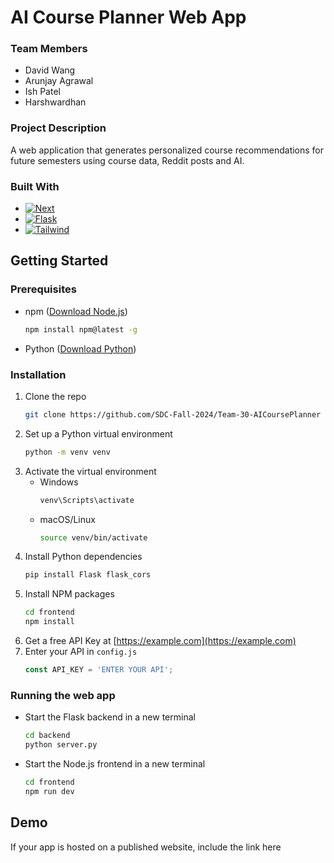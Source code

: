 # AI Course Planner Web App



### Team Members
- David Wang
- Arunjay Agrawal
- Ish Patel
- Harshwardhan



### Project Description
A web application that generates personalized course recommendations for future semesters using course data, Reddit posts and AI.



### Built With
* [![Next][Next.js]][Next-url]
* [![Flask][Flask]][Flask-url]
* [![Tailwind][Tailwind CSS]][Tailwind-url]



## Getting Started

### Prerequisites

- npm ([Download Node.js])
  ```sh
  npm install npm@latest -g
  ```
- Python ([Download Python])



### Installation

1. Clone the repo
   ```sh
   git clone https://github.com/SDC-Fall-2024/Team-30-AICoursePlanner
   ```
2. Set up a Python virtual environment
   ```sh
   python -m venv venv
   ```
3. Activate the virtual environment
    - Windows
        ```sh
        venv\Scripts\activate
        ```
    - macOS/Linux
        ```sh
        source venv/bin/activate
        ```
4. Install Python dependencies
   ```sh
   pip install Flask flask_cors
   ```
5. Install NPM packages
   ```sh
   cd frontend
   npm install
   ```
6. Get a free API Key at [https://example.com](https://example.com)
7. Enter your API in `config.js`
   ```js
   const API_KEY = 'ENTER YOUR API';
   ```



### Running the web app
- Start the Flask backend in a new terminal
    ```sh
    cd backend
    python server.py
    ```
- Start the Node.js frontend in a new terminal
    ```sh
    cd frontend
    npm run dev
    ```



## Demo
If your app is hosted on a published website, include the link here



<!-- MARKDOWN LINKS & IMAGES -->

[Download Node.js]: https://nodejs.org/en/download/prebuilt-installer

[Download Python]: https://www.python.org/downloads/

[Next.js]: https://img.shields.io/badge/next.js-000000?style=for-the-badge&logo=nextdotjs&logoColor=white
[Next-url]: https://nextjs.org/

[Flask]: https://img.shields.io/badge/Flask-000000?style=for-the-badge&logo=Flask&logoColor=white
[Flask-url]: https://flask.palletsprojects.com/en/3.0.x/

[Tailwind CSS]: https://img.shields.io/badge/Tailwind_CSS-black?style=for-the-badge&logo=tailwind-css&logoColor=38B2AC
[Tailwind-url]: https://tailwindcss.com